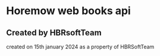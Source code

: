 # Horemow web books api
## Created by HBRsoftTeam
created on 15th january 2024 as a property of HBRSoftTeam